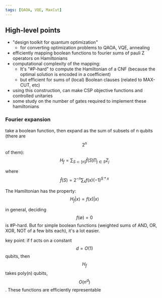 ```yaml
---
tags: [QAOA, VQE, MaxCut]
---
```

## High-level points

* "design toolkit for quantum optimization"
  * for converting optimization problems to QAOA, VQE, annealing
* efficiently mapping boolean functions to fourier sums of pauli Z operators on Hamiltonians
* computational complexity of the mapping:
  * It's "#P-hard" to compute the Hamiltonian of a CNF (because the optimal solution is encoded in a coefficient)
  * but efficient for sums of (local) Boolean clauses (related to MAX-CUT, etc)
* using this construction, can make CSP objective functions and controlled unitaries
* some study on the number of gates required to implement these hamiltonians

### Fourier expansion
take a boolean function, then expand as the sum of subsets of n qubits (there are $$2^n$$ of them):
$$H_f = \sum_{S\subset[n]} \hat{f}(S) \prod_{j\in S} Z_j$$

where $$\hat{f}(S) = 2^{-n} \sum_{x} f(x) (-1)^{S * x}$$

The Hamiltonian has the property:
$$H_f|x\rangle = f(x)|x\rangle$$

in general, deciding $$f(\emptyset) = 0$$ is #P-hard. But for simple boolean functions (weighted sums of AND, OR, XOR, NOT of a few bits each), it's a lot easier.

key point: if f acts on a constant $$d = O(1)$$ qubits, then $$H_f$$ takes poly(n) qubits, $$O(n^d)$$. These functions are efficiently representable
